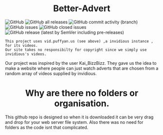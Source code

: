 <h1 style="text-align:center;">Better-Advert</h1>

![GitHub](https://img.shields.io/github/license/therandomspoon/better-advert) ![GitHub all releases](https://img.shields.io/github/downloads/therandomspoon/better-advert/total) ![GitHub commit activity (branch)](https://img.shields.io/github/commit-activity/t/therandomspoon/better-advert) ![GitHub issues](https://img.shields.io/github/issues/therandomspoon/better-advert) ![GitHub closed issues](https://img.shields.io/github/issues-closed/therandomspoon/better-advert) ![GitHub release (latest by SemVer including pre-releases)](https://img.shields.io/github/downloads-pre/therandomspoon/better-advert/version/total)


    This project uses vid.puffyan.us (see above) ,a invidious instance , for its videos. 
    Our site takes no responsibilty for copyright since we simply use invidious's videos.

Our project was inspired by the user Kai_BizzBizz. They gave us the idea to make a website where people can just watch adverts that are chosen from a random array of videos supplied by invidious.

<h1 style="text-align:center;">Why are there no folders or organisation.</h1>
This github repo is designed so when it is downloaded it can be very drag and drop for your web server file system. Also there was no need for folders as the code isnt that complicated.
